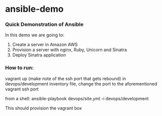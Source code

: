 ansible-demo
============

### Quick Demonstration of Ansible

In this demo we are going to:

  1. Create a server in Amazon AWS
  2. Provision a server with nginx, Ruby, Unicorn and Sinatra
  3. Deploy Sinatra application
  

### How to run:

vagrant up (make note of the ssh port that gets rebound)
in devops/development inventory file, change the port to the aforementioned vagrant ssh port

from a shell:
ansible-playbook devops/site.yml -i devops/development

This should provision the vagrant box


  
